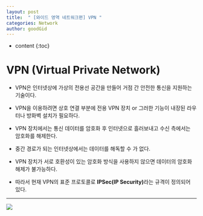 ```yaml
---
layout: post
title:  " [와이드 영역 네트워크편] VPN "
categories: Network
author: goodGid
---
```

* content
{:toc}


# VPN (Virtual Private Network)

* VPN은 인터넷상에 가상의 전용선 공간을 만들어 거점 간 안전한 통신을 지원하는 기술이다.

* VPN을 이용하려면 상호 연결 부분에 전용 VPN 장치 or 그러한 기능이 내장된 라우터나 방화벽 설치가 필요하다.

* VPN 장치에서는 통신 데이터를 암호화 후 인터넷으로 흘러보내고 수신 측에서는 암호화를 해제한다.

* 중간 경로가 되는 인터넷상에서는 데이터를 해독할 수 가 없다.

* VPN 장치가 서로 호환성이 있는 암호화 방식을 사용하지 않으면 데이터의 암호화 해제가 불가능하다.

* 따라서 현재 VPN의 표준 프로토콜로 <b>IPSec(IP Security)</b>라는 규격이 정의되어 있다.


---


![](/assets/img/network/vpn_1.png)



